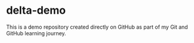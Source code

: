 # delta-demo
This is a demo repository created directly on GitHub as part of my Git and GitHub learning journey.
